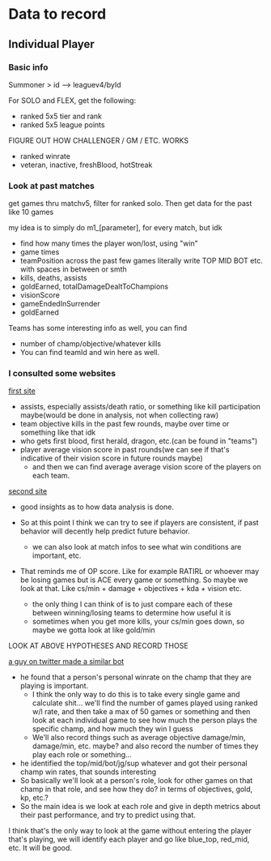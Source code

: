 # Data to record

## Individual Player

### Basic info

Summoner > id --> leaguev4/byId

For SOLO and FLEX, get the following:
- ranked 5x5 tier and rank
- ranked 5x5 league points

FIGURE OUT HOW CHALLENGER / GM / ETC. WORKS

- ranked winrate
- veteran, inactive, freshBlood, hotStreak

### Look at past matches

get games thru matchv5, filter for ranked solo. Then get data for the past like 10 games

my idea is to simply do m1_[parameter], for every match, but idk

- find how many times the player won/lost, using "win"
- game times
- teamPosition across the past few games literally write TOP MID BOT etc. with spaces in between or smth
- kills, deaths, assists
- goldEarned, totalDamageDealtToChampions
- visionScore
- gameEndedInSurrender
- goldEarned

Teams has some interesting info as well, you can find
- number of champ/objective/whatever kills
- You can find teamId and win here as well.

### I consulted some websites

[first site](https://www.invenglobal.com/articles/8188/five-factors-that-you-should-know-to-win-league-of-legends)
- assists, especially assists/death ratio, or something like kill participation maybe(would be done in analysis, not when collecting raw)
- team objective kills in the past few rounds, maybe over time or something like that idk
- who gets first blood, first herald, dragon, etc.(can be found in "teams")
- player average vision score in past rounds(we can see if that's indicative of their vision score in future rounds maybe)
    - and then we can find average average vision score of the players on each team.
    
[second site](https://towardsdatascience.com/league-of-legends-win-conditions-db139f1ed6ca)
- good insights as to how data analysis is done.
- So at this point I think we can try to see if players are consistent, if past behavior will decently help predict future behavior.
  - we can also look at match infos to see what win conditions are important, etc.
  
- That reminds me of OP score. Like for example RATIRL or whoever may be losing games but is ACE every game or something.
So maybe we look at that. Like cs/min + damage + objectives + kda + vision etc.
  - the only thing I can think of is to just compare each of these between winning/losing teams to determine how useful it is
  - sometimes when you get more kills, your cs/min goes down, so maybe we gotta look at like gold/min
  
LOOK AT ABOVE HYPOTHESES AND RECORD THOSE

[a guy on twitter made a similar bot](https://twitter.com/kshuna/status/1471946830342762502)
- he found that a person's personal winrate on the champ that they are playing is important.
    - I think the only way to do this is to take every single game and calculate shit... we'll find the number of games played using ranked w/l rate, and then take a max of 50 games or something and then look at each individual game to see how much the person plays the specific champ, and how much they win I guess
    - We'll also record things such as average objective damage/min, damage/min, etc. maybe? and also record the number of times they play each role or something...
- he identified the top/mid/bot/jg/sup whatever and got their personal champ win rates, that sounds interesting
- So basically we'll look at a person's role, look for other games on that champ in that role, and see how they do? in terms of objectives, gold, kp, etc.?
- So the main idea is we look at each role and give in depth metrics about their past performance, and try to predict using that.

I think that's the only way to look at the game without entering the player that's playing, we will identify each player and go like blue_top, red_mid, etc. It will be good.
